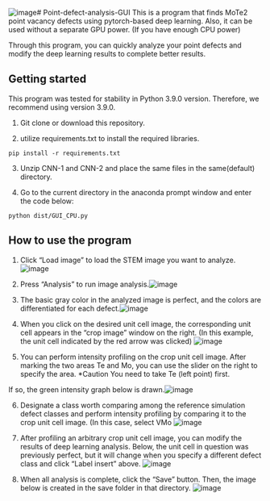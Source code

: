![image](https://github.com/wormschu/Point-defect-analysis-GUI/assets/56716689/79c8588a-636e-4f8f-9575-3439881ab4ed)# Point-defect-analysis-GUI
This is a program that finds MoTe2 point vacancy defects using pytorch-based deep learning. 
Also, it can be used without a separate GPU power. (If you have enough CPU power)

Through this program, you can quickly analyze your point defects and modify the deep learning results to complete better results.


## Getting started
This program was tested for stability in Python 3.9.0 version. Therefore, we recommend using version 3.9.0.

1. Git clone or download this repository.

2. utilize requirements.txt to install the required libraries.

```
pip install -r requirements.txt
```

3. Unzip CNN-1 and CNN-2 and place the same files in the same(default) directory.

4. Go to the current directory in the anaconda prompt window and enter the code below:

```
python dist/GUI_CPU.py
```

## How to use the program

1. Click “Load image” to load the STEM image you want to analyze.
![image](https://github.com/wormschu/Point-defect-analysis-GUI/assets/56716689/dbff1e7c-8700-4340-920d-98487cae88c3)

2. Press “Analysis” to run image analysis.![image](https://github.com/wormschu/Point-defect-analysis-GUI/assets/56716689/2bb5cf11-c461-40a4-a7e0-7866b5d2cfbf)

3. The basic gray color in the analyzed image is perfect, and the colors are differentiated for each defect.![image](https://github.com/wormschu/Point-defect-analysis-GUI/assets/56716689/c941b806-cd50-4632-ad4d-72b248985938)

4. When you click on the desired unit cell image, the corresponding unit cell appears in the “crop image” window on the right. (In this example, the unit cell indicated by the red arrow was clicked) ![image](https://github.com/wormschu/Point-defect-analysis-GUI/assets/56716689/c0052c08-fd1f-4d83-81f4-6649c9cd3e87)

5. You can perform intensity profiling on the crop unit cell image. After marking the two areas Te and Mo, you can use the slider on the right to specify the area. 
*Caution You need to take Te (left point) first.

If so, the green intensity graph below is drawn.![image](https://github.com/wormschu/Point-defect-analysis-GUI/assets/56716689/62d40464-bd18-4a69-828c-32e1f7c9ae25)

6. Designate a class worth comparing among the reference simulation defect classes and perform intensity profiling by comparing it to the crop unit cell image. (In this case, select VMo ![image](https://github.com/wormschu/Point-defect-analysis-GUI/assets/56716689/43e75f45-c1a6-4f34-8789-2494c925a154)

7. After profiling an arbitrary crop unit cell image, you can modify the results of deep learning analysis. Below, the unit cell in question was previously perfect, but it will change when you specify a different defect class and click “Label insert” above. ![image](https://github.com/wormschu/Point-defect-analysis-GUI/assets/56716689/1e1ea8ad-4aae-402a-8d72-0261f143948b)

8. When all analysis is complete, click the “Save” button. Then, the image below is created in the save folder in that directory.
![image](https://github.com/wormschu/Point-defect-analysis-GUI/assets/56716689/d032c515-e681-4b69-ae54-424c94b7c09e)






